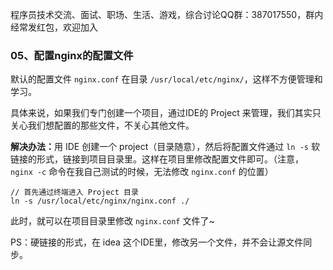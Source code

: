 程序员技术交流、面试、职场、生活、游戏，综合讨论QQ群：387017550，群内经常发红包，欢迎加入

### 05、配置nginx的配置文件

默认的配置文件 ``nginx.conf`` 在目录 ``/usr/local/etc/nginx/``，这样不方便管理和学习。

具体来说，如果我们专门创建一个项目，通过IDE的 Project 来管理，我们其实只关心我们想配置的那些文件，不关心其他文件。

<b>解决办法：</b>用 IDE 创建一个 project（目录随意），然后将配置文件通过 ``ln -s`` 软链接的形式，链接到项目目录里。这样在项目里修改配置文件即可。（注意，``nginx -c`` 命令在我自己测试的时候，无法修改 ``nginx.conf`` 的位置）

```
// 首先通过终端进入 Project 目录
ln -s /usr/local/etc/nginx/nginx.conf ./
```

此时，就可以在项目目录里修改 ``nginx.conf`` 文件了~

PS：硬链接的形式，在 idea 这个IDE里，修改另一个文件，并不会让源文件同步。
